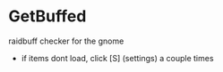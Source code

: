# GetBuffed
raidbuff checker for the gnome

- if items dont load, click [S] (settings) a couple times

